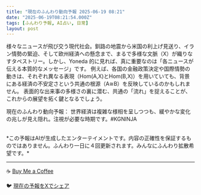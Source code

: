 ```yaml
---
title: "現在のふんわり動向予報 2025-06-19 08:21"
date: "2025-06-19T08:21:54.000Z"
tags: [ふんわり予報, AI占い, 日常]
layout: post
---
```


様々なニュースが飛び交う現代社会。釧路の地震から米国の利上げ見送り、イラン情勢の緊迫、そして欧州経済への懸念まで、まるで多様な文脈（X）が織りなすタペストリー。しかし、Yoneda 的に見れば、真に重要なのは「各ニュースが伝える本質的なメッセージ」です。  例えば、各国の金融政策決定や国際情勢の動きは、それぞれ異なる表現（Hom(A,X)とHom(B,X)）を用いていても、背景にある経済の不安定さという共通の根源（A≅B）を反映しているのかもしれません。  表面的な出来事の多様さの裏に潜む、共通の「流れ」を捉えることが、これからの展望を拓く鍵となるでしょう。


現在のふんわり動向予報：
世界経済は複雑な様相を呈しつつも、緩やかな変化の兆しが見え隠れ。注視が必要な時期です。#KGNINJA

<br>
*この予報はAIが生成したエンターテイメントです。内容の正確性を保証するものではありません。ふんわり一日に４回更新されます。みんなにふんわり拡散希望です。*

---
☕️ [Buy Me a Coffee](https://www.buymeacoffee.com/kgninja)

🐦 [現在の予報をXでシェア](https://twitter.com/intent/tweet?text=%E7%8F%BE%E5%9C%A8%E3%81%AE%E3%81%B5%E3%82%93%E3%82%8F%E3%82%8A%E4%BA%88%E5%A0%B1%3A%20%E3%80%8C%E6%A7%98%E3%80%85%E3%81%AA%E3%83%8B%E3%83%A5%E3%83%BC%E3%82%B9%E3%81%8C%E9%A3%9B%E3%81%B3%E4%BA%A4%E3%81%86%E7%8F%BE%E4%BB%A3%E7%A4%BE%E4%BC%9A%E3%80%82%E3%80%8D%23KGNINJA%20%E7%B6%9A%E3%81%8D%E3%81%AF%E3%83%96%E3%83%AD%E3%82%B0%E3%81%A7%EF%BC%81%F0%9F%91%87&url=https%3A%2F%2Fkg-ninja.github.io%2FFunwariyoso%2F)
